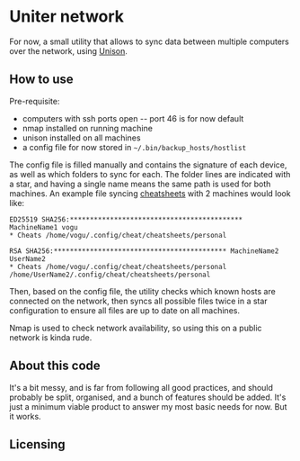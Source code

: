 # Uniter network

For now, a small utility that allows to sync data between multiple computers over the network, using [Unison](https://github.com/bcpierce00/unison).

## How to use

Pre-requisite:
* computers with ssh ports open -- port 46 is for now default
* nmap installed on running machine
* unison installed on all machines
* a config file for now stored in `~/.bin/backup_hosts/hostlist`

The config file is filled manually and contains the signature of each device, as well as which folders to sync for each. The folder lines are indicated with a star, and having a single name means the same path is used for both machines. An example file syncing [cheatsheets](https://github.com/cheat/cheat) with 2 machines would look like:

```
ED25519 SHA256:******************************************* MachineName1 vogu
* Cheats /home/vogu/.config/cheat/cheatsheets/personal

RSA SHA256:******************************************* MachineName2 UserName2
* Cheats /home/vogu/.config/cheat/cheatsheets/personal /home/UserName2/.config/cheat/cheatsheets/personal
```

Then, based on the config file, the utility checks which known hosts are connected on the network, then syncs all possible files twice in a star configuration to ensure all files are up to date on all machines.

Nmap is used to check network availability, so using this on a public network is kinda rude.

## About this code

It's a bit messy, and is far from following all good practices, and should probably be split, organised, and a bunch of features should be added. It's just a minimum viable product to answer my most basic needs for now. But it works.

## Licensing
